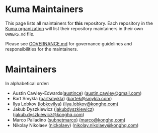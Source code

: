 # Kuma Maintainers

This page lists all maintainers for **this**
repository. Each repository in the [Kuma organization](https://github.com/kumahq/) will
list their repository maintainers in their own `OWNERS.md` file.

Please see [GOVERNANCE.md](GOVERNANCE.md) for governance guidelines and responsibilities for the maintainers.

# Maintainers

In alphabetical order:

* Austin Cawley-Edwards([austince](https://github.com/austince)) (austin.cawley@gmail.com)
* Bart Smykla ([bartsmykla](https://github.com/bartsmykla)) (bartek@smykla.com)
* Ilya Lobkov ([lobkovilya](https://github.com/lobkovilya)) (ilya.lobkov@konghq.com)
* Jakub Dyszkiewicz ([jakubdyszkiewicz](https://github.com/jakubdyszkiewicz)) (jakub.dyszkiewicz@konghq.com)
* Marco Palladino ([subnetmarco](https://github.com/subnetmarco)) (marco@konghq.com)
* Nikolay Nikolaev ([nickolaev](https://github.com/nickolaev)) (nikolay.nikolaev@konghq.com)


